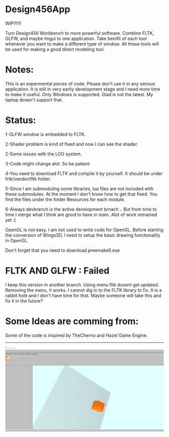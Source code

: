 # Design456App
WIP!!!!!!

Turn Design456 Workbench to more powerful software. Combine FLTK, GLFW, and maybe Imgui to one application.
Take benifit of each tool whenever you want to make a different type of window. 
All these tools will be used for making a good direct modeling tool.

# Notes:
This is an expermental pieces of code. Please don't use it in any serious application. 
It is still in very earliy development stage and I need more time to make it useful. 
Only Windows is supported. Glad is not the latest. My laptop dosen't support that. 

# Status:
1-GLFW window is embedded to FLTK. 

2-Shader problem is kind of fixed and now I can see the shader. 

2-Some issues with the LOG system. 

3-Code might change alot. So be patient

4-You need to download FLTK and compile it by yourself. It should be under frtk/vendor/fltk folder. 

5-Since I am submoduling some libraries, lua files are not included with these submodules. At the moment I don't know how to get that fixed. You find the files under the folder Resources for each module.

6-Always devbranch is the active development brnach .. But from time to time I merge what I think are good to have in main. Alot of work remained yet :(

OpenGL is not easy. I am not used to write code for OpenGL. Before starting the conversion of Wings3D, I need to setup the basic drawing functionality in OpenGL.

Don't forget that you need to download preemake5.exe 


# FLTK AND GLFW : Failed
I keep this version in another branch. Using menu fltk dosent get updated. Removing the menu, it works. I cannot dig in to the FLTK library to fix. It is a rabbit hole and I don't have time for that. Maybe someone will take this and fix it in the future? 

# Some Ideas are comming from:
Some of the code is inspired by TheCherno and Hazel Game Engine. 


-------------------------------------------------
![Screenshot](screenshot.png)
